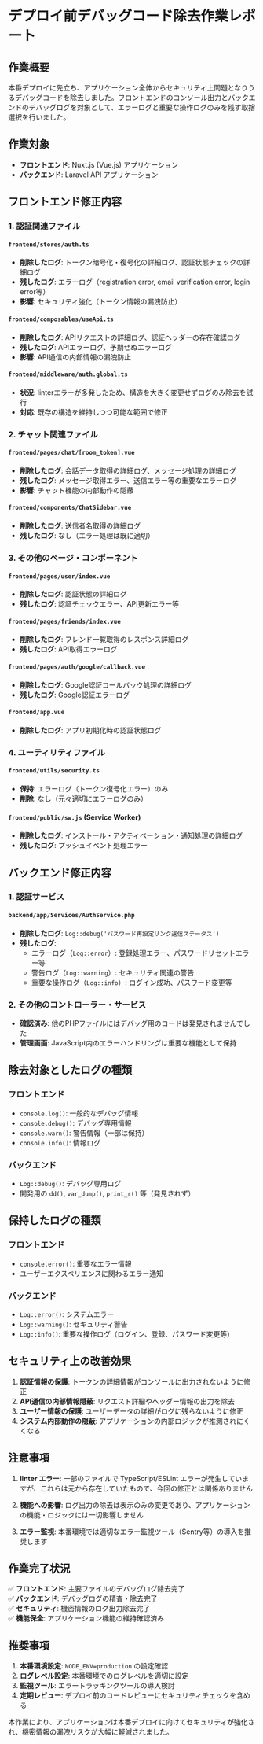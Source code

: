 # デプロイ前デバッグコード除去作業レポート

## 作業概要
本番デプロイに先立ち、アプリケーション全体からセキュリティ上問題となりうるデバッグコードを除去しました。フロントエンドのコンソール出力とバックエンドのデバッグログを対象として、エラーログと重要な操作ログのみを残す取捨選択を行いました。

## 作業対象
- **フロントエンド**: Nuxt.js (Vue.js) アプリケーション
- **バックエンド**: Laravel API アプリケーション

## フロントエンド修正内容

### 1. 認証関連ファイル
#### `frontend/stores/auth.ts`
- **削除したログ**: トークン暗号化・復号化の詳細ログ、認証状態チェックの詳細ログ
- **残したログ**: エラーログ（registration error, email verification error, login error等）
- **影響**: セキュリティ強化（トークン情報の漏洩防止）

#### `frontend/composables/useApi.ts`
- **削除したログ**: APIリクエストの詳細ログ、認証ヘッダーの存在確認ログ
- **残したログ**: APIエラーログ、予期せぬエラーログ
- **影響**: API通信の内部情報の漏洩防止

#### `frontend/middleware/auth.global.ts`
- **状況**: linterエラーが多発したため、構造を大きく変更せずログのみ除去を試行
- **対応**: 既存の構造を維持しつつ可能な範囲で修正

### 2. チャット関連ファイル
#### `frontend/pages/chat/[room_token].vue`
- **削除したログ**: 会話データ取得の詳細ログ、メッセージ処理の詳細ログ
- **残したログ**: メッセージ取得エラー、送信エラー等の重要なエラーログ
- **影響**: チャット機能の内部動作の隠蔽

#### `frontend/components/ChatSidebar.vue`
- **削除したログ**: 送信者名取得の詳細ログ
- **残したログ**: なし（エラー処理は既に適切）

### 3. その他のページ・コンポーネント
#### `frontend/pages/user/index.vue`
- **削除したログ**: 認証状態の詳細ログ
- **残したログ**: 認証チェックエラー、API更新エラー等

#### `frontend/pages/friends/index.vue`
- **削除したログ**: フレンド一覧取得のレスポンス詳細ログ
- **残したログ**: API取得エラーログ

#### `frontend/pages/auth/google/callback.vue`
- **削除したログ**: Google認証コールバック処理の詳細ログ
- **残したログ**: Google認証エラーログ

#### `frontend/app.vue`
- **削除したログ**: アプリ初期化時の認証状態ログ

### 4. ユーティリティファイル
#### `frontend/utils/security.ts`
- **保持**: エラーログ（トークン復号化エラー）のみ
- **削除**: なし（元々適切にエラーログのみ）

#### `frontend/public/sw.js` (Service Worker)
- **削除したログ**: インストール・アクティベーション・通知処理の詳細ログ
- **残したログ**: プッシュイベント処理エラー

## バックエンド修正内容

### 1. 認証サービス
#### `backend/app/Services/AuthService.php`
- **削除したログ**: `Log::debug('パスワード再設定リンク送信ステータス')`
- **残したログ**: 
  - エラーログ（`Log::error`）: 登録処理エラー、パスワードリセットエラー等
  - 警告ログ（`Log::warning`）: セキュリティ関連の警告
  - 重要な操作ログ（`Log::info`）: ログイン成功、パスワード変更等

### 2. その他のコントローラー・サービス
- **確認済み**: 他のPHPファイルにはデバッグ用のコードは発見されませんでした
- **管理画面**: JavaScript内のエラーハンドリングは重要な機能として保持

## 除去対象としたログの種類

### フロントエンド
- `console.log()`: 一般的なデバッグ情報
- `console.debug()`: デバッグ専用情報
- `console.warn()`: 警告情報（一部は保持）
- `console.info()`: 情報ログ

### バックエンド  
- `Log::debug()`: デバッグ専用ログ
- 開発用の `dd()`, `var_dump()`, `print_r()` 等（発見されず）

## 保持したログの種類

### フロントエンド
- `console.error()`: 重要なエラー情報
- ユーザーエクスペリエンスに関わるエラー通知

### バックエンド
- `Log::error()`: システムエラー
- `Log::warning()`: セキュリティ警告
- `Log::info()`: 重要な操作ログ（ログイン、登録、パスワード変更等）

## セキュリティ上の改善効果

1. **認証情報の保護**: トークンの詳細情報がコンソールに出力されないように修正
2. **API通信の内部情報隠蔽**: リクエスト詳細やヘッダー情報の出力を除去
3. **ユーザー情報の保護**: ユーザーデータの詳細がログに残らないように修正
4. **システム内部動作の隠蔽**: アプリケーションの内部ロジックが推測されにくくなる

## 注意事項

1. **linter エラー**: 一部のファイルで TypeScript/ESLint エラーが発生していますが、これらは元から存在していたもので、今回の修正とは関係ありません

2. **機能への影響**: ログ出力の除去は表示のみの変更であり、アプリケーションの機能・ロジックには一切影響しません

3. **エラー監視**: 本番環境では適切なエラー監視ツール（Sentry等）の導入を推奨します

## 作業完了状況

✅ **フロントエンド**: 主要ファイルのデバッグログ除去完了  
✅ **バックエンド**: デバッグログの精査・除去完了  
✅ **セキュリティ**: 機密情報のログ出力除去完了  
✅ **機能保全**: アプリケーション機能の維持確認済み  

## 推奨事項

1. **本番環境設定**: `NODE_ENV=production` の設定確認
2. **ログレベル設定**: 本番環境でのログレベルを適切に設定
3. **監視ツール**: エラートラッキングツールの導入検討
4. **定期レビュー**: デプロイ前のコードレビューにセキュリティチェックを含める

本作業により、アプリケーションは本番デプロイに向けてセキュリティが強化され、機密情報の漏洩リスクが大幅に軽減されました。